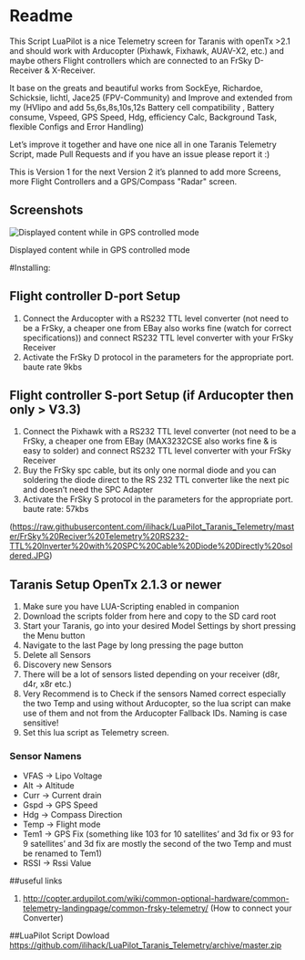 ﻿# Readme
This Script LuaPilot is a nice Telemetry screen for Taranis with openTx >2.1 and should work with Arducopter (Pixhawk, Fixhawk, AUAV-X2, etc.) and maybe others Flight controllers which are connected to an FrSky D-Receiver & X-Receiver.

It base on the greats and beautiful works from SockEye, Richardoe, Schicksie, lichtl, Jace25 (FPV-Community) and Improve and extended from my (HVlipo and add 5s,6s,8s,10s,12s Battery cell compatibility , Battery consume, Vspeed, GPS Speed, Hdg, efficiency Calc, Background Task, flexible Configs and Error Handling)

Let’s improve it together and have one nice all in one Taranis Telemetry Script, made Pull Requests and if you have an issue please report it :)

This is Version 1 for the next Version 2 it’s planned to add more Screens, more Flight Controllers and a GPS/Compass "Radar" screen.

## Screenshots




![Displayed content while in GPS controlled mode](https://raw.githubusercontent.com/ilihack/LuaPilot_Taranis_Telemetry/master/LuaPilot.jpg)

Displayed content while in GPS controlled mode

#Installing:
## Flight controller D-port Setup
1. Connect the Arducopter with a RS232 TTL level converter (not need to be a FrSky, a cheaper one from EBay also works fine (watch for correct specifications)) and connect RS232 TTL level converter with your FrSky Receiver
2. Activate the FrSky D protocol in the parameters for the appropriate port. baute rate 9kbs

## Flight controller S-port Setup (if Arducopter then only > V3.3)
1. Connect the Pixhawk with a RS232 TTL level converter (not need to be a FrSky, a cheaper one from EBay (MAX3232CSE also works fine & is easy to solder) and connect RS232 TTL level converter with your FrSky Receiver
2. Buy the FrSky spc cable, but its only one normal diode and you can soldering the diode direct to the RS 232 TTL converter like the next pic and doesn’t need the SPC Adapter
3. Activate the FrSky S protocol in the parameters for the appropriate port. baute rate: 57kbs

(https://raw.githubusercontent.com/ilihack/LuaPilot_Taranis_Telemetry/master/FrSky%20Reciver%20Telemetry%20RS232-TTL%20Inverter%20with%20SPC%20Cable%20Diode%20Directly%20soldered.JPG)

## Taranis Setup OpenTx 2.1.3 or newer
1. Make sure you have LUA-Scripting enabled in companion
2. Download the scripts folder from here and copy to the SD card root
3. Start your Taranis, go into your desired Model Settings by short pressing the Menu button
4. Navigate to the last Page by long pressing the page button
5. Delete all Sensors
6. Discovery new Sensors
7. There will be a lot of sensors listed depending on your receiver (d8r, d4r, x8r etc.)
8. Very Recommend is to Check if the sensors Named correct especially the two Temp and using without Arducopter, so the lua script can make use of them and not from the Arducopter Fallback IDs. Naming is case sensitive!
9. Set this lua script as Telemetry screen.

### Sensor Namens
* VFAS -> Lipo Voltage
* Alt -> Altitude
* Curr -> Current drain
* Gspd -> GPS Speed
* Hdg -> Compass Direction
* Temp -> Flight mode
* Tem1 -> GPS Fix (something like 103 for 10 satellites’ and 3d fix or 93 for 9 satellites’ and 3d fix are mostly the second    of the two Temp and must be renamed to Tem1)
* RSSI -> Rssi Value

##useful links
1. http://copter.ardupilot.com/wiki/common-optional-hardware/common-telemetry-landingpage/common-frsky-telemetry/ (How to connect your Converter)

##LuaPilot Script Dowload
https://github.com/ilihack/LuaPilot_Taranis_Telemetry/archive/master.zip

